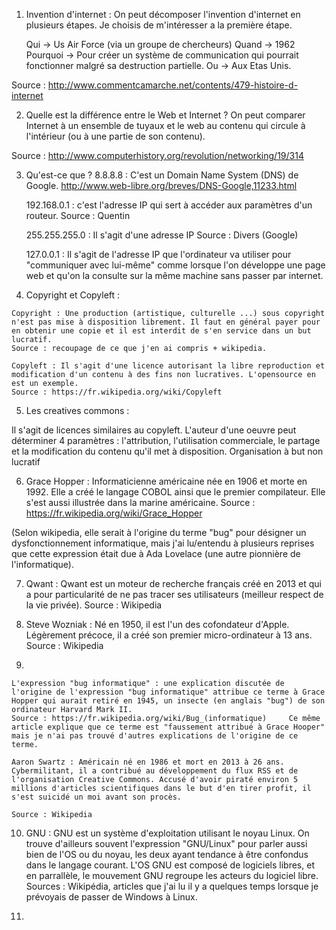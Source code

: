 1. Invention d'internet :
On peut décomposer l'invention d'internet en plusieurs étapes. Je choisis de m'intéresser a la première étape.

    Qui -> Us Air Force (via un groupe de chercheurs)
    Quand -> 1962
    Pourquoi -> Pour créer un système de communication qui pourrait fonctionner malgré sa destruction partielle.
    Ou -> Aux Etas Unis.

Source : http://www.commentcamarche.net/contents/479-histoire-d-internet

2. Quelle est la différence entre le Web et Internet ?
On peut comparer Internet à un ensemble de tuyaux et le web au contenu qui circule à l'intérieur (ou à une partie de son contenu).

Source :
http://www.computerhistory.org/revolution/networking/19/314

3. Qu'est-ce que ?
    8.8.8.8 : C'est un Domain Name System (DNS) de Google. http://www.web-libre.org/breves/DNS-Google,11233.html

    192.168.0.1 : c'est l'adresse IP qui sert à accéder aux paramètres d'un routeur.     Source : Quentin

    255.255.255.0 : Il s'agit d'une adresse IP   Source : Divers (Google)

    127.0.0.1 : Il s'agit de l'adresse IP que l'ordinateur va utiliser pour "communiquer avec lui-même" comme lorsque l'on développe une page web et qu'on la consulte sur la même machine sans passer par internet.

  4. Copyright et Copyleft :

    Copyright : Une production (artistique, culturelle ...) sous copyright n'est pas mise à disposition librement. Il faut en général payer pour en obtenir une copie et il est interdit de s'en service dans un but lucratif.
    Source : recoupage de ce que j'en ai compris + wikipedia.

    Copyleft : Il s'agit d'une licence autorisant la libre reproduction et modification d'un contenu à des fins non lucratives. L'opensource en est un exemple.
    Source : https://fr.wikipedia.org/wiki/Copyleft

  5. Les creatives commons :

  Il s'agit de licences similaires au copyleft. L'auteur d'une oeuvre peut déterminer 4 paramètres : l'attribution, l'utilisation commerciale, le partage et la modification du contenu qu'il met à disposition. Organisation à but non lucratif

  6. Grace Hopper :
  Informaticienne américaine née en 1906 et morte en 1992. Elle a créé le langage COBOL ainsi que le premier compilateur. Elle s'est aussi illustrée dans la marine américaine.
  Source : https://fr.wikipedia.org/wiki/Grace_Hopper

  (Selon wikipedia, elle serait à l'origine du terme "bug" pour désigner un dysfonctionnement informatique, mais j'ai lu/entendu à plusieurs reprises que cette expression était due à Ada Lovelace (une autre pionnière de l'informatique).

  7. Qwant :
  Qwant est un moteur de recherche français créé en 2013 et qui a pour particularité de ne pas tracer ses utilisateurs (meilleur respect de la vie privée).
  Source : Wikipedia

  8. Steve Wozniak :
  Né en 1950, il est l'un des cofondateur d'Apple. Légèrement précoce, il a créé son premier micro-ordinateur à 13 ans.
  Source : Wikipedia

  9.
    L'expression "bug informatique" : une explication discutée de l'origine de l'expression "bug informatique" attribue ce terme à Grace Hopper qui aurait retiré en 1945, un insecte (en anglais "bug") de son ordinateur Harvard Mark II.
    Source : https://fr.wikipedia.org/wiki/Bug_(informatique)     Ce même article explique que ce terme est "faussement attribué à Grace Hooper" mais je n'ai pas trouvé d'autres explications de l'origine de ce terme.

    Aaron Swartz : Américain né en 1986 et mort en 2013 à 26 ans. Cybermilitant, il a contribué au développement du flux RSS et de l'organisation Creative Commons. Accusé d'avoir piraté environ 5 millions d'articles scientifiques dans le but d'en tirer profit, il s'est suicidé un moi avant son procès.

    Source : Wikipedia

10. GNU : GNU est un système d'exploitation utilisant le noyau Linux. On trouve d'ailleurs souvent l'expression "GNU/Linux" pour parler aussi bien de l'OS ou du noyau, les deux ayant tendance à être confondus dans le langage courant.
L'OS GNU est composé de logiciels libres, et en parrallèle, le mouvement GNU regroupe les acteurs du logiciel libre.
Sources : Wikipédia, articles que j'ai lu il y a quelques temps lorsque je prévoyais de passer de Windows à Linux.

11.

